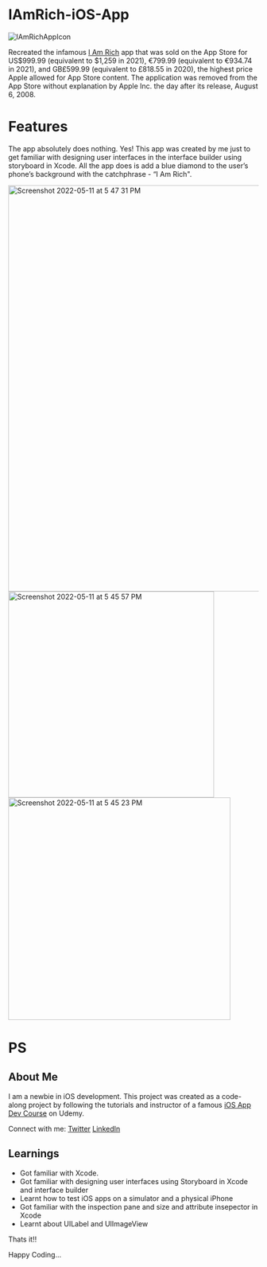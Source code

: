 # IAmRich-iOS-App


![IAmRichAppIcon](https://user-images.githubusercontent.com/70855191/167852571-9b757bf5-6930-4220-b0bb-603aef43f853.png)

Recreated the infamous [I Am Rich](https://en.wikipedia.org/wiki/I_Am_Rich) app that was sold on the App Store for US$999.99 (equivalent to $1,259 in 2021), €799.99 (equivalent to €934.74 in 2021), and GB£599.99 (equivalent to £818.55 in 2020), the highest price Apple allowed for App Store content. The application was removed from the App Store without explanation by Apple Inc. the day after its release, August 6, 2008.

# Features 

The app absolutely does nothing. Yes! This app was created by me just to get familiar with designing user interfaces in the interface builder using storyboard in Xcode. All the app does is add a blue diamond to the user’s phone’s background with the catchphrase - “I Am Rich". 



  
<img width="816" alt="Screenshot 2022-05-11 at 5 47 31 PM" src="https://user-images.githubusercontent.com/70855191/167854574-05840bf5-5dc4-40b3-8787-52c1287a75ab.png">
<img width="414" alt="Screenshot 2022-05-11 at 5 45 57 PM" src="https://user-images.githubusercontent.com/70855191/167854605-0c7c0d38-487b-43cc-aa32-759bc8c23205.png">
<img width="447" alt="Screenshot 2022-05-11 at 5 45 23 PM" src="https://user-images.githubusercontent.com/70855191/167854652-529e6174-2c12-44f5-bb31-9cfa878859ea.png">

# PS

## About Me 

I am a newbie in iOS development. This project was created as a code-along project by following the tutorials and instructor of a famous  [iOS App Dev Course](https://www.udemy.com/course/ios-13-app-development-bootcamp/) on Udemy. 

Connect with me: 
[Twitter](https://twitter.com/santshvm?ref_src=twsrc%5Egoogle%7Ctwcamp%5Eserp%7Ctwgr%5Eauthor)
[LinkedIn](https://in.linkedin.com/in/santosh-shivam?original_referer=https%3A%2F%2Fwww.google.com%2F)

## Learnings 

* Got familiar with Xcode.
* Got familiar with designing user interfaces using Storyboard in Xcode and interface builder
* Learnt how to test iOS apps on a simulator and a physical iPhone 
* Got familiar with the inspection pane and size and attribute insepector in Xcode
* Learnt about UILabel and UIImageView


Thats it!! 

Happy Coding...

